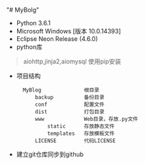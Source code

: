 "# MyBolg" 
* Python 3.6.1
* Microsoft Windows [版本 10.0.14393]
* Eclipse Neon Release (4.6.0)   
* python库
> aiohttp,jinja2,aiomysql 使用pip安装
* 项目结构

        MyBlog              根目录
            backup          备份目录
            conf            配置文件
            dist            打包目录
            www             Web目录，存放.py文件
                static      存放静态文件
                templates   存放模板文件
            LICENSE         代码LICENSE
        
        
* 建立git仓库同步到github


